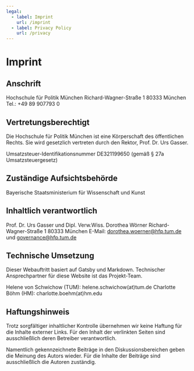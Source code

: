 ```yaml
---
legal:
  - label: Imprint
    url: /imprint
  - label: Privacy Policy
    url: /privacy
---
```


# Imprint

## Anschrift

Hochschule für Politik München
Richard-Wagner-Straße 1
80333 München
Tel.: +49 89 907793 0

## Vertretungsberechtigt

Die Hochschule für Politik München ist eine Körperschaft des öffentlichen Rechts.
Sie wird gesetzlich vertreten durch den Rektor, Prof. Dr. Urs Gasser.

Umsatzsteuer-Identifikationsnummer
DE321199650 (gemäß § 27a Umsatzsteuergesetz)

## Zuständige Aufsichtsbehörde

Bayerische Staatsministerium für Wissenschaft und Kunst

## Inhaltlich verantwortlich

Prof. Dr. Urs Gasser und Dipl. Verw.Wiss. Dorothea Wörner
Richard-Wagner-Straße 1
80333 München
E-Mail: dorothea.woerner@hfp.tum.de und governance@hfp.tum.de

## Technische Umsetzung

Dieser Webauftritt basiert auf Gatsby und Markdown.
Technischer Ansprechpartner für diese Website ist das Projekt-Team.

Helene von Schwichow (TUM): helene.schwichow(at)tum.de
Charlotte Böhm (HM): charlotte.boehm(at)hm.edu

## Haftungshinweis

Trotz sorgfältiger inhaltlicher Kontrolle übernehmen wir keine Haftung für die Inhalte externer Links. Für den Inhalt der verlinkten Seiten sind ausschließlich deren Betreiber verantwortlich.

Namentlich gekennzeichnete Beiträge in den Diskussionsbereichen geben die Meinung des Autors wieder. Für die Inhalte der Beiträge sind ausschließlich die Autoren zuständig.
